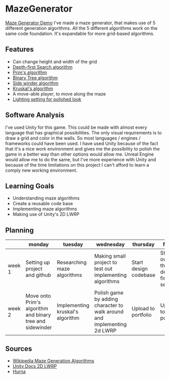 # MazeGenerator
[Maze Generator Demo](https://ferri.dev/Maze-Generator/)
I've made a maze generator, that makes use of 5 different generation algorithms. All the 5 different algorithms work on the same code foundation. It's expandable for more grid-based algorithms.

## Features

- Can change height and width of the grid
- [Depth-first Search algorithm](https://en.wikipedia.org/wiki/Depth-first_search)
- [Prim's algorithm](https://en.wikipedia.org/wiki/Prim%27s_algorithm)
- [Binary Tree algorithm](https://en.wikipedia.org/wiki/Binary_tree)
- [Side winder algorithm](http://weblog.jamisbuck.org/2011/2/3/maze-generation-sidewinder-algorithm)
- [Kruskal's algorithm](https://en.wikipedia.org/wiki/Kruskal%27s_algorithm)
- A move-able player, to move along the maze
- [Lighting setting for polished look](https://docs.unity3d.com/Packages/com.unity.render-pipelines.lightweight@6.7/manual/2d-index.html)

## Software Analysis 
I've used Unity for this game. This could be made with almost every language that has graphical possibilities. The only visual requirements is to draw a grid and color in the walls. So most languages / engines / frameworks could have been used. I have used Unity because of the fact that it's a nice work environment and gives me the possibility to polish the game in a better way than other options would allow me. Unreal Engine would allow me to do the same, but I've more experience with Unity and because of the time limitations on this project I can't afford to learn a comply new working environment.

## Learning Goals
- Understanding maze algorithms
- Create a reusable code base
- Implementing maze algorithms
- Making use of Unity's 2D LWRP
## Planning 
| | monday | tuesday | wednesday | thursday | friday |
| --- | --- | --- | --- | --- | --- |
|week 1 | Setting up project and github | Researching maze algorithms | Making small project to test out implementing algorithms | Start design codebase | Start out with the depth-first search |
|week 2 | Move onto Prim's algorithm and binary tree and sidewinder | Implementing kruskal's algorithm | Polish game by adding character to walk around and implementing 2d LWRP | Upload to portfolio | Upload to portfolio | 

## Sources

- [Wikipedia Maze Generation Algorithms](https://en.wikipedia.org/wiki/Maze_generation_algorithm)
- [Unity Docs 2D LWRP](https://docs.unity3d.com/Packages/com.unity.render-pipelines.lightweight@6.7/manual/2d-index.htm)
- [Hurna](https://hurna.io/academy/algorithms/maze_generator/index.html)
<!--stackedit_data:
eyJoaXN0b3J5IjpbLTE1MjczNDM1NjQsLTk0NjMwNTQ3NSwxMD
A4OTQ1NTAzXX0=
-->